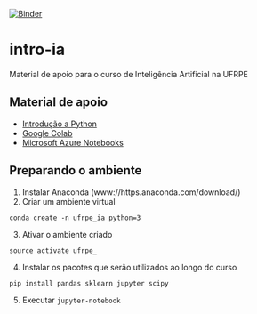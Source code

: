[![Binder](https://mybinder.org/badge_logo.svg)](https://mybinder.org/v2/gh/ufrpe-ia/intro-ia/master?urlpath=lab/)

# intro-ia
Material de apoio para o curso de Inteligência Artificial na UFRPE

## Material de apoio
- [Introdução a Python](https://github.com/ufrpe-ic/intro-python)
- [Google Colab](https://colab.research.google.com/)
- [Microsoft Azure Notebooks](https://notebooks.azure.com/)

## Preparando o ambiente

1. Instalar Anaconda (www://https.anaconda.com/download/)
2. Criar um ambiente virtual
```
conda create -n ufrpe_ia python=3
```
3. Ativar o ambiente criado
```
source activate ufrpe_
```
4. Instalar os pacotes que serão utilizados ao longo do curso
```
pip install pandas sklearn jupyter scipy
```
5. Executar  ```jupyter-notebook```
